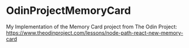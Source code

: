 # OdinProjectMemoryCard
My Implementation of the Memory Card project from The Odin Project: https://www.theodinproject.com/lessons/node-path-react-new-memory-card
